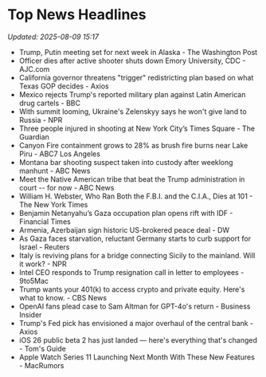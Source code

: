 # Top News Headlines

_Updated: 2025-08-09 15:17_

- Trump, Putin meeting set for next week in Alaska - The Washington Post
- Officer dies after active shooter shuts down Emory University, CDC - AJC.com
- California governor threatens "trigger" redistricting plan based on what Texas GOP decides - Axios
- Mexico rejects Trump's reported military plan against Latin American drug cartels - BBC
- With summit looming, Ukraine's Zelenskyy says he won't give land to Russia - NPR
- Three people injured in shooting at New York City’s Times Square - The Guardian
- Canyon Fire containment grows to 28% as brush fire burns near Lake Piru - ABC7 Los Angeles
- Montana bar shooting suspect taken into custody after weeklong manhunt - ABC News
- Meet the Native American tribe that beat the Trump administration in court -- for now - ABC News
- William H. Webster, Who Ran Both the F.B.I. and the C.I.A., Dies at 101 - The New York Times
- Benjamin Netanyahu’s Gaza occupation plan opens rift with IDF - Financial Times
- Armenia, Azerbaijan sign historic US-brokered peace deal - DW
- As Gaza faces starvation, reluctant Germany starts to curb support for Israel - Reuters
- Italy is reviving plans for a bridge connecting Sicily to the mainland. Will it work? - NPR
- Intel CEO responds to Trump resignation call in letter to employees - 9to5Mac
- Trump wants your 401(k) to access crypto and private equity. Here's what to know. - CBS News
- OpenAI fans plead case to Sam Altman for GPT-4o's return - Business Insider
- Trump's Fed pick has envisioned a major overhaul of the central bank - Axios
- iOS 26 public beta 2 has just landed — here's everything that's changed - Tom's Guide
- Apple Watch Series 11 Launching Next Month With These New Features - MacRumors